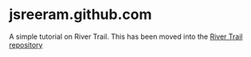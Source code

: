 # jsreeram.github.com
A simple tutorial on River Trail. This has been moved into the [River Trail repository](https://github.com/IntelLabs/RiverTrail/tree/master/tutorial)
